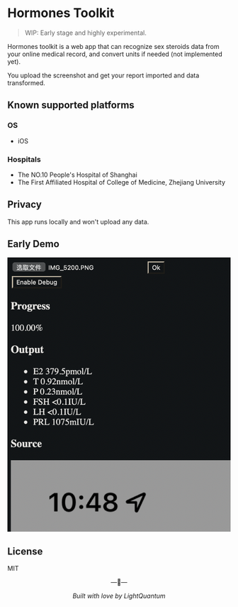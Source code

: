 # Hormones Toolkit

> WIP: Early stage and highly experimental.

Hormones toolkit is a web app that can recognize sex steroids data from your online medical record, and convert units if
needed (not implemented yet).

You upload the screenshot and get your report imported and data transformed.

## Known supported platforms

### OS

- iOS

### Hospitals

- The NO.10 People's Hospital of Shanghai
- The First Affiliated Hospital of College of Medicine, Zhejiang University

## Privacy

This app runs locally and won't upload any data.

## Early Demo

![demo](demo.png)

## License

MIT

<!--suppress HtmlDeprecatedAttribute -->
<p align="center">&mdash;💖&mdash;</p>
<p align="center"><i>Built with love by LightQuantum</i></p>